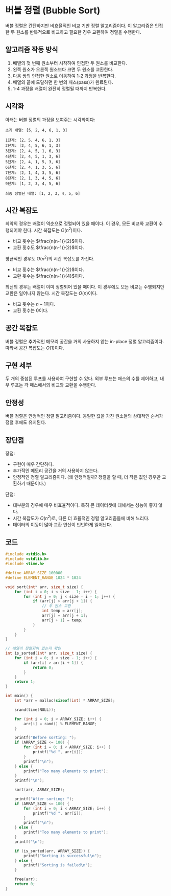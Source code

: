 # 버블 정렬 (Bubble Sort)

버블 정렬은 간단하지만 비효율적인 비교 기반 정렬 알고리즘이다. 이 알고리즘은 인접한 두 원소를 반복적으로 비교하고 필요한 경우 교환하여 정렬을 수행한다.

## 알고리즘 작동 방식

1. 배열의 첫 번째 원소부터 시작하여 인접한 두 원소를 비교한다.
2. 왼쪽 원소가 오른쪽 원소보다 크면 두 원소를 교환한다.
3. 다음 쌍의 인접한 원소로 이동하여 1-2 과정을 반복한다.
4. 배열의 끝에 도달하면 한 번의 패스(pass)가 완료된다.
5. 1-4 과정을 배열이 완전히 정렬될 때까지 반복한다.

## 시각화

아래는 버블 정렬의 과정을 보여주는 시각화이다:

```
초기 배열: [5, 2, 4, 6, 1, 3]

1단계: [2, 5, 4, 6, 1, 3]
2단계: [2, 4, 5, 6, 1, 3]
3단계: [2, 4, 5, 1, 6, 3]
4단계: [2, 4, 5, 1, 3, 6]
5단계: [2, 4, 1, 5, 3, 6]
6단계: [2, 4, 1, 3, 5, 6]
7단계: [2, 1, 4, 3, 5, 6]
8단계: [2, 1, 3, 4, 5, 6]
9단계: [1, 2, 3, 4, 5, 6]

최종 정렬된 배열: [1, 2, 3, 4, 5, 6]
```

## 시간 복잡도

최악의 경우는 배열이 역순으로 정렬되어 있을 때이다. 이 경우, 모든 비교와 교환이 수행되어야 한다. 시간 복잡도는 $O(n^2)$이다.

- 비교 횟수는 $\frac{n(n-1)}{2}$이다.
- 교환 횟수도 $\frac{n(n-1)}{2}$이다.

평균적인 경우도 $O(n^2)$의 시간 복잡도를 가진다.

- 비교 횟수는 $\frac{n(n-1)}{2}$이다.
- 교환 횟수는 $\frac{n(n-1)}{4}$이다.

최선의 경우는 배열이 이미 정렬되어 있을 때이다. 이 경우에도 모든 비교는 수행되지만 교환은 일어나지 않는다. 시간 복잡도는 $O(n)$이다.

- 비교 횟수는 $n-1$이다.
- 교환 횟수는 0이다.

## 공간 복잡도

버블 정렬은 추가적인 메모리 공간을 거의 사용하지 않는 in-place 정렬 알고리즘이다. 따라서 공간 복잡도는 $O(1)$이다.

## 구현 세부

두 개의 중첩된 루프를 사용하여 구현할 수 있다. 외부 루프는 패스의 수를 제어하고, 내부 루프는 각 패스에서의 비교와 교환을 수행한다.

## 안정성

버블 정렬은 안정적인 정렬 알고리즘이다. 동일한 값을 가진 원소들의 상대적인 순서가 정렬 후에도 유지된다.

## 장단점

장점:
- 구현이 매우 간단하다.
- 추가적인 메모리 공간을 거의 사용하지 않는다.
- 안정적인 정렬 알고리즘이다. (왜 안정적일까? 정렬을 할 때, 더 작은 값인 경우만 교환하기 때문이다.)

단점:
- 대부분의 경우에 매우 비효율적이다. 특히 큰 데이터셋에 대해서는 성능이 좋지 않다.
- 시간 복잡도가 $O(n^2)$로, 다른 더 효율적인 정렬 알고리즘들에 비해 느리다.
- 데이터의 이동이 많아 교환 연산이 빈번하게 일어난다.

## 코드

```c++
#include <stdio.h>
#include <stdlib.h>
#include <time.h>

#define ARRAY_SIZE 100000
#define ELEMENT_RANGE 1024 * 1024

void sort(int* arr, size_t size) {
    for (int i = 0; i < size - 1; i++) {
        for (int j = 0; j < size - i - 1; j++) {
            if (arr[j] > arr[j + 1]) {
                // 두 원소 교환
                int temp = arr[j];
                arr[j] = arr[j + 1];
                arr[j + 1] = temp;
            }
        }
    }
}

// 배열이 정렬되어 있는지 확인
int is_sorted(int* arr, size_t size) {
    for (int i = 0; i < size - 1; i++) {
        if (arr[i] > arr[i + 1]) {
            return 0;
        }
    }
    return 1;
}

int main() {
    int *arr = malloc(sizeof(int) * ARRAY_SIZE);

    srand(time(NULL));

    for (int i = 0; i < ARRAY_SIZE; i++) {
        arr[i] = rand() % ELEMENT_RANGE;
    }

    printf("Before sorting: ");
    if (ARRAY_SIZE <= 100) {
        for (int i = 0; i < ARRAY_SIZE; i++) {
            printf("%d ", arr[i]);
        }
        printf("\n");
    } else {
        printf("Too many elements to print");
    }
    printf("\n");

    sort(arr, ARRAY_SIZE);

    printf("After sorting: ");
    if (ARRAY_SIZE <= 100) {
        for (int i = 0; i < ARRAY_SIZE; i++) {
            printf("%d ", arr[i]);
        }
        printf("\n");
    } else {
        printf("Too many elements to print");
    }
    printf("\n");

    if (is_sorted(arr, ARRAY_SIZE)) {
        printf("Sorting is successful\n");
    } else {
        printf("Sorting is failed\n");
    }

    free(arr);
    return 0;
}
```